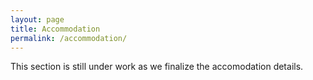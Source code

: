 ```yaml
---
layout: page
title: Accommodation
permalink: /accommodation/
---
```


This section is still under work as we finalize the accomodation details.